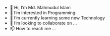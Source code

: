 - 👋 Hi, I’m Md. Mahmudul Islam
- 👀 I’m interested in Programming
- 🌱 I’m currently learning some new Technology
- 💞️ I’m looking to collaborate on ...
- 📫 How to reach me ...
